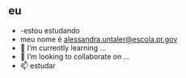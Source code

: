 ## eu 



- -estou estudando
-  meu nome é alessandra.untaler@escola.pr.gov
- 🌱 I’m currently learning ...
- 💞️ I’m looking to collaborate on ...
- 📫 estudar

<!---
aless15/aless15 is a ✨ special ✨ repository because its `README.md` (this file) appears on your GitHub profile.
You can click the Preview link to take a look at your changes.
--->

